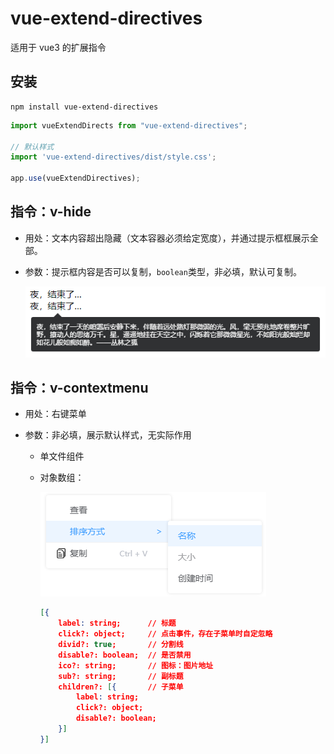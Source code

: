 # vue-extend-directives

适用于 vue3 的扩展指令

## 安装
 
```
npm install vue-extend-directives
```

```js
import vueExtendDirects from "vue-extend-directives";

// 默认样式
import 'vue-extend-directives/dist/style.css';  

app.use(vueExtendDirectives);
```
## 指令：v-hide

- 用处：文本内容超出隐藏（文本容器必须给定宽度），并通过提示框框展示全部。

- 参数：提示框内容是否可以复制，`boolean`类型，非必填，默认可复制。

    ![](./images/v-hide.png)

## 指令：v-contextmenu

- 用处：右键菜单

- 参数：非必填，展示默认样式，无实际作用

    - 单文件组件

    - 对象数组：

        ![](./images/contextmenu.png)

        ```json
        [{
            label: string;      // 标题
            click?: object;     // 点击事件，存在子菜单时自定忽略
            divid?: true;       // 分割线
            disable?: boolean;  // 是否禁用
            ico?: string;       // 图标：图片地址
            sub?: string;       // 副标题
            children?: [{       // 子菜单
                label: string;
                click?: object;
                disable?: boolean;
            }]
        }]
        ```
